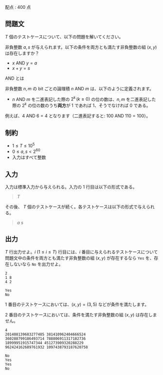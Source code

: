 配点 : $400$ 点

## 問題文

$T$ 個のテストケースについて、以下の問題を解いてください。

非負整数 $a,s$ が与えられます。以下の条件を両方とも満たす非負整数の組 $(x,y)$ は存在しますか？

- $x\ \text{AND}\ y=a$
- $x+y=s$

$\text{AND}$ とは

非負整数 $n, m$ の bit ごとの論理積 $n\ \text{AND}\ m$ は、以下のように定義されます。

- $n\ \text{AND}\ m$ を二進表記した際の $2^k \, (k \geq 0)$ の位の数は、$n, m$ を二進表記した際の $2^k$ の位の数のうち**両方**が $1$ であれば $1$、そうでなければ $0$ である。

例えば、$4\ \text{AND}\ 6 = 4$ となります（二進表記すると: $100\ \text{AND}\ 110 = 100$）。

## 制約

- $1 \leq T \leq 10^5$
- $0 \leq a,s \lt 2^{60}$
- 入力はすべて整数

## 入力

入力は標準入力から与えられる。入力の $1$ 行目は以下の形式である。

> $T$

その後、 $T$ 個のテストケースが続く。各テストケースは以下の形式で与えられる。

> $a$ $s$

## 出力

$T$ 行出力せよ。$i\ (1 \leq i \leq T)$ 行目には、$i$ 番目に与えられるテストケースについて問題文中の条件を両方とも満たす非負整数の組 $(x,y)$ が存在するなら `Yes` を、存在しないなら `No` を出力せよ。

```input1
2
1 8
4 2
```

```output1
Yes
No
```

$1$ 番目のテストケースにおいては、$(x,y)=(3,5)$ などが条件を満たします。

$2$ 番目のテストケースにおいては、条件を満たす非負整数の組 $(x,y)$ は存在しません。

```input2
4
201408139683277485 381410962404666524
360288799186493714 788806911317182736
18999951915747344 451273909320288229
962424162689761932 1097438793187620758
```

```output2
No
Yes
Yes
No
```